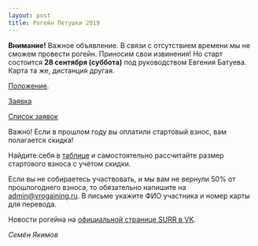 ```yaml
---
layout: post
title: Рогейн Петушки 2019
---
```


**Внимание!** Важное объявление. В связи с отсутствием времени мы не сможем провести рогейн. Приносим свои извинения! 
Но старт состоится **28 сентября (суббота)** под руководством Евгения Батуева. Карта та же, дистанция другая.

[Положение](https://docs.google.com/document/d/1xjgXllj-WTP5odIsgJATstaDevzGz_kWBnCLDs8vEb8). 

[Заявка](https://docs.google.com/forms/d/e/1FAIpQLSe604yHqEQo3HvptudfEVCd1v-bl4hT76E4Idv0E07VO30CmA/viewform)

[Список заявок](https://docs.google.com/spreadsheets/d/1ETNVOkWNXtUjjMxPhvPujf6hBiNqV7rXjRUijYXeKwQ)

Важно! Если в прошлом году вы оплатили стартовый взнос, вам полагается скидка!

Найдите себя в [таблице](https://docs.google.com/spreadsheets/d/1snUcehdtb4lZaa_0RqihlxqzF6ttbKwmUhbLh7WqZ5Q/edit?usp=sharing) 
и самостоятельно рассчитайте размер стартового взноса с учётом скидки.

Если вы не собираетесь участвовать, и мы вам не вернули 50% от прошлогоднего взноса, 
то обязательно напишите на [admin@vrogaining.ru](mailto:admin@vrogaining.ru). 
В письме укажите ФИО участника и номер карты для перевода.

Новости рогейна на [официальной странице SURR в VK](https://vk.com/s_u_r_r). 

<div id="vk_post_-169009251_253"></div>
<script type="text/javascript" src="https://vk.com/js/api/openapi.js?162"></script>
<script type="text/javascript">
  (function() {
    VK.Widgets.Post("vk_post_-169009251_253", -169009251, 253, 'hFgi8JwDId0vcRVfSh4EfBTR22c');
  }());
</script>


*Семён Якимов*

